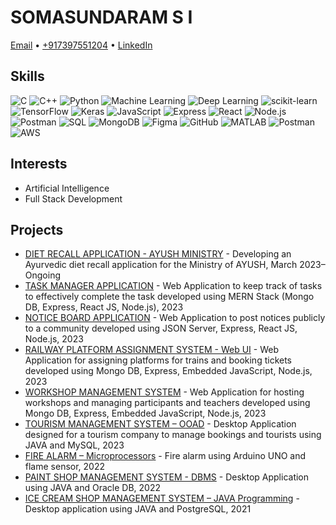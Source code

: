 # SOMASUNDARAM S I

[Email](mailto:sivabala2053@gmail.com) • [+917397551204](tel:+917397551204) • [LinkedIn](https://www.linkedin.com/in/soma2053)

## Skills
   ![C](https://img.shields.io/badge/-C-00599C?style=flat&logo=c&logoColor=white)
   ![C++](https://img.shields.io/badge/-C++-00599C?style=flat&logo=c%2B%2B&logoColor=white)
   ![Python](https://img.shields.io/badge/-Python-3776AB?style=flat&logo=python&logoColor=white)
   ![Machine Learning](https://img.shields.io/badge/-Machine%20Learning-FF6F00?style=flat&logo=python&logoColor=white)
   ![Deep Learning](https://img.shields.io/badge/-Deep%20Learning-FF6F00?style=flat&logo=python&logoColor=white)
   ![scikit-learn](https://img.shields.io/badge/-scikit--learn-F7931E?style=flat&logo=scikit-learn&logoColor=white)
   ![TensorFlow](https://img.shields.io/badge/-TensorFlow-FF6F00?style=flat&logo=tensorflow&logoColor=white)
   ![Keras](https://img.shields.io/badge/-Keras-D00000?style=flat&logo=keras&logoColor=white)
   ![JavaScript](https://img.shields.io/badge/-JavaScript-F7DF1E?style=flat&logo=javascript&logoColor=black)
   ![Express](https://img.shields.io/badge/-Express-000000?style=flat&logo=express&logoColor=white)
   ![React](https://img.shields.io/badge/-React-61DAFB?style=flat&logo=react&logoColor=black)
   ![Node.js](https://img.shields.io/badge/-Node.js-339933?style=flat&logo=node.js&logoColor=white)
   ![Postman](https://img.shields.io/badge/-Postman-FF6C37?style=flat&logo=postman&logoColor=white)
   ![SQL](https://img.shields.io/badge/-SQL-4479A1?style=flat&logo=postgresql&logoColor=white)
![MongoDB](https://img.shields.io/badge/-MongoDB-47A248?style=flat&logo=mongodb&logoColor=white)
   ![Figma](https://img.shields.io/badge/-Figma-F24E1E?style=flat&logo=figma&logoColor=white)
   ![GitHub](https://img.shields.io/badge/-GitHub-181717?style=flat&logo=github&logoColor=white)
   ![MATLAB](https://img.shields.io/badge/-MATLAB-0076A8?style=flat&logo=mathworks&logoColor=white)
   ![Postman](https://img.shields.io/badge/-Postman-FF6C37?style=flat&logo=postman&logoColor=white)
   ![AWS](https://img.shields.io/badge/-AWS-232F3E?style=flat&logo=amazon-aws&logoColor=white)




## Interests
- Artificial Intelligence
- Full Stack Development

## Projects
- [DIET RECALL APPLICATION - AYUSH MINISTRY](https://github.com/puter-nyaani-Soma/prakriti-analysis) - Developing an Ayurvedic diet recall application for the Ministry of AYUSH, March 2023– Ongoing
- [TASK MANAGER APPLICATION](https://github.com/puter-nyaani-Soma/tasks) - Web Application to keep track of tasks to effectively complete the task developed using MERN Stack (Mongo DB, Express, React JS, Node.js), 2023
- [NOTICE BOARD APPLICATION](https://github.com/puter-nyaani-Soma/notice) - Web Application to post notices publicly to a community developed using JSON Server, Express, React JS, Node.js, 2023
- [RAILWAY PLATFORM ASSIGNMENT SYSTEM - Web UI](https://github.com/puter-nyaani-Soma/Platform-Management-System) - Web Application for assigning platforms for trains and booking tickets developed using Mongo DB, Express, Embedded JavaScript, Node.js, 2023
- [WORKSHOP MANAGEMENT SYSTEM](https://github.com/puter-nyaani-Soma/workshop-management-system) - Web Application for hosting workshops and managing participants and teachers developed using Mongo DB, Express, Embedded JavaScript, Node.js, 2023
- [TOURISM MANAGEMENT SYSTEM – OOAD](https://github.com/puter-nyaani-Soma/tourism-management-system) - Desktop Application designed for a tourism company to manage bookings and tourists using JAVA and MySQL, 2023
- [FIRE ALARM – Microprocessors](https://github.com/puter-nyaani-Soma/fire-alarm) - Fire alarm using Arduino UNO and flame sensor, 2022
- [PAINT SHOP MANAGEMENT SYSTEM - DBMS](https://github.com/puter-nyaani-Soma/paint-shop-management-system) - Desktop Application using JAVA and Oracle DB, 2022
- [ICE CREAM SHOP MANAGEMENT SYSTEM – JAVA Programming](https://github.com/puter-nyaani-Soma/ice-cream-shop-management-system) - Desktop application using JAVA and PostgreSQL, 2021

<!---
puter-nyaani-Soma/puter-nyaani-Soma is a ✨ special ✨ repository because its `README.md` (this file) appears on your GitHub profile.
You can click the Preview link to take a look at your changes.
--->
